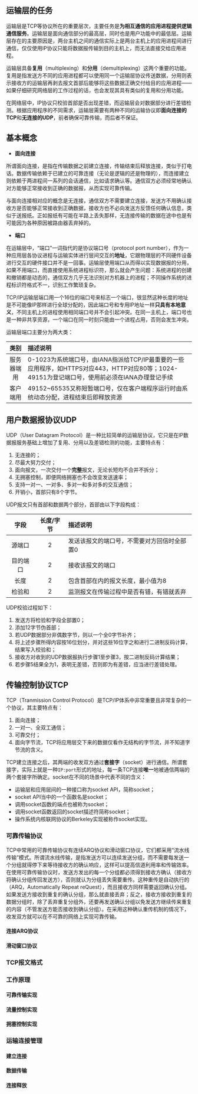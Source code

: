 ## 运输层的任务

运输层是TCP等协议所在的重要层次，主要任务是**为相互通信的应用进程提供逻辑通信服务**。运输层是面向通信部分的最高层，同时也是用户功能中的最低层。运输层存在的主要原因是，两台主机之间的通信实际上是两台主机上的应用进程间进行通信，仅仅使用IP协议只能将数据报传输到目的主机上，而无法直接交给应用进程。

运输层具备**复用**（multiplexing）和**分用**（demultiplexing）这两个重要的功能。复用是指发送方不同的应用进程都可以使用同一个运输层协议传送数据，分用则表示接收方的运输层再剥去报文首部后能够将这些数据正确交付给目的应用进程——如果仔细研究网络层的工作过程的话，也会发现其具有类似的复用和分用功能。

在网络层中，IP协议只校验首部是否出现差错，而运输层会对数据部分进行差错检测。根据应用程序的不同需求，运输层需要有两种不同的运输协议即**面向连接的TCP**和**无连接的UDP**，前者确保可靠传输，而后者不保证。

## 基本概念

+ **面向连接**

所谓面向连接，是指在传输数据之前建立连接，传输结束后释放连接，类似于打电话。数据传输依赖于已建立的可靠连接（无论是逻辑的还是物理的），而连接建立则依赖于两进程间一系列的会话通信，比如请求确认等。通信双方必须经常地确认对方能够正常接收到正确的数据报，从而实现可靠传输。

与面向连接相对应的概念是无连接，通信双方不需要建立连接，发送方不用确认接收方是否能够正常接收到正确数据，接收方也不必向发送方反馈任何确认信息，类似于送报纸。正如报纸有可能在半路上丢失那样，无连接传输的数据在途中也是有可能因为各种原因被路由器丢弃掉的。

+ **端口**

在运输层中，“端口”一词指代的是协议端口号（protocol port number），作为一种应用层各协议进程与运输实体进行层间交互的**地址**，它跟物理层的不同硬件设备进行交互的硬件接口并不是一回事。运输层使用端口从而得以实现数据报的分用，如果不用端口，而直接使用系统进程标识符，那么就会产生问题：系统进程的创建和撤销都是动态的，通信双方几乎无法识别对方机器上的进程；不同操作系统的进程标识符格式不一，识别工作繁琐复杂。

TCP/IP运输层端口用一个16位的端口号来标志一个端口，很显然这种长度的地址是不可能像IP那样进行全球分配的，因此端口号和专用IP地址一样**只具有本地意义**，不同主机上的进程使用相同端口号并不会引起冲突。在同一主机上，端口号也是一种非共享资源，一个端口在同一时刻只能由一个进程占用，否则会发生冲突。

运输层端口主要分为两大类：

|类别|描述说明|
|:-----:|:-------------|
|服务器端用|0-1023为系统端口号，由IANA指派给TCP/IP最重要的一些应用程序，如HTTPS对应443，HTTP对应80等；1024-49151为登记端口号，使用前必须在IANA办理登记手续|
|客户端用|49152~65535又称短暂端口号，仅在客户端程序运行时由系统动态分配，进程结束后即释放资源|

## 用户数据报协议UDP

UDP（User Datagram Protocol）是一种比较简单的运输层协议，它只是在IP数据报服务基础上增加了复用、分用以及差错检测的功能，主要特点有：

1. 无连接的；
2. 尽最大努力交付；
3. 面向报文，一次交付一个**完整**报文，无论长短均不合并不拆分；
4. 无拥塞控制，即便网络拥塞也不会改变发送速率；
5. 支持一对一、一对多、多对一和多对多的交互通信；
6. 开销小，首部只有8个字节。

UDP报文只有首部和数据两个部分，首部由以下字段构成：

|字段|长度/字节|描述说明|
|:-----:|:-----:|:----------|
|源端口|2|发送该报文的端口号，不需要对方回信时全部置0|
|目的端口|2|接收该报文的端口|
|长度|2|包含首部在内的报文长度，最小值为8|
|检验和|2|监测报文在传输过程中是否有错，有错就丢弃|

UDP校验过程如下：

1. 发送方将检验和字段全部置0；
2. 添加12字节伪首部；
3. 若UDP数据部分非偶数字节，则以一个全0字节补齐；
4. 将上述步骤所得内容按16位划分，并对这些16位字之和进行二进制反码计算，结果写入校验和；
5. 接收方对收到的UDP数据报执行步骤1至步骤3，按二进制反码计算结果；
6. 若步骤5结果全为1，表明无差错，否则即为有差错，应当进行差错处理。

## 传输控制协议TCP

TCP（Tranmission Control Protocol）是TCP/IP体系中非常重要且非常复杂的一个协议，其主要特点有：

1. 面向连接；
2. 一对一、全双工通信；
3. 可靠交付；
4. 面向字节流，TCP将应用层交下来的数据仅看作无结构的字节流，并不知道字节流的含义。

TCP建立连接之后，其两端的收发双方通过**套接字**（socket）进行通信。所谓套接字，实际上就是一种`IP:port`形式的地址，每一条TCP连接**唯一**地被通信两端的两个套接字所确定。socket在不同的场景中代表不同的含义：

+ 运输层和应用层间的一种接口称为socket API，简称socket；
+ socket API当中的一个函数名是socket；
+ 调用socket函数的端点也被称为socket；
+ 调用socket函数返回的socket描述符简称socket；
+ 操作系统内核联网协议的Berkeley实现被称作socket实现。

### 可靠传输协议

TCP中常用的可靠传输协议有连续ARQ协议和滑动窗口协议，它们都采用“流水线传输”模式。所谓流水线传输，是指发送方可以连续发送分组，而不需要每发送一个分组就得停下来等待接收方的确认响应，这样可以提高信道利用率和传输效率。在使用可靠传输协议时，发送方发出的每一个分组都必须得到接收方确认（接收方将确认分组传回发送方），否则就认为分组丢失需要重传。这种重传是自动执行的（ARQ，Automatically Repeat reQuest），而且接收方同样需要返回确认分组。如果发送方接收到重复的确认分组，那么就直接丢弃；反之，接收方接收到重复的数据分组时，除了丢弃重复分组外，还要再发送确认分组以免发送方继续传来重复的内容（不管发送方能否接收到确认分组）。在采用这种确认重传机制的情况下，收发双方就可以在不可靠的网络上实现可靠传输。

#### 连接ARQ协议

#### 滑动窗口协议

### TCP报文格式

### 工作原理

#### 可靠传输实现

#### 流量控制实现

#### 拥塞控制实现

### 运输连接管理

#### 建立连接

#### 数据传输

#### 连接释放
